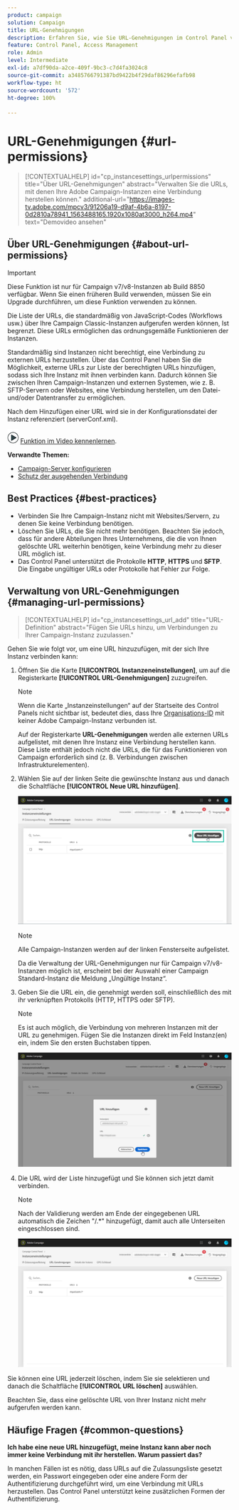 ```yaml
---
product: campaign
solution: Campaign
title: URL-Genehmigungen
description: Erfahren Sie, wie Sie URL-Genehmigungen im Control Panel verwalten.
feature: Control Panel, Access Management
role: Admin
level: Intermediate
exl-id: a7df90da-a2ce-409f-9bc3-c7d4fa3024c8
source-git-commit: a3485766791387bd9422b4f29daf86296efafb98
workflow-type: ht
source-wordcount: '572'
ht-degree: 100%

---
```


# URL-Genehmigungen {#url-permissions}

>[!CONTEXTUALHELP]
>id="cp_instancesettings_urlpermissions"
>title="Über URL-Genehmigungen"
>abstract="Verwalten Sie die URLs, mit denen Ihre Adobe Campaign-Instanzen eine Verbindung herstellen können."
>additional-url="https://images-tv.adobe.com/mpcv3/91206a19-d9af-4b6a-8197-0d2810a78941_1563488165.1920x1080at3000_h264.mp4" text="Demovideo ansehen"

## Über URL-Genehmigungen {#about-url-permissions}

>[!IMPORTANT]
>
>Diese Funktion ist nur für Campaign v7/v8-Instanzen ab Build 8850 verfügbar. Wenn Sie einen früheren Build verwenden, müssen Sie ein Upgrade durchführen, um diese Funktion verwenden zu können.

Die Liste der URLs, die standardmäßig von JavaScript-Codes (Workflows usw.) über Ihre Campaign Classic-Instanzen aufgerufen werden können, Ist begrenzt. Diese URLs ermöglichen das ordnungsgemäße Funktionieren der Instanzen.

Standardmäßig sind Instanzen nicht berechtigt, eine Verbindung zu externen URLs herzustellen. Über das Control Panel haben Sie die Möglichkeit, externe URLs zur Liste der berechtigten URLs hinzufügen, sodass sich Ihre Instanz mit ihnen verbinden kann. Dadurch können Sie zwischen Ihren Campaign-Instanzen und externen Systemen, wie z. B. SFTP-Servern oder Websites, eine Verbindung herstellen, um den Datei- und/oder Datentransfer zu ermöglichen.

Nach dem Hinzufügen einer URL wird sie in der Konfigurationsdatei der Instanz referenziert (serverConf.xml).

![](assets/do-not-localize/how-to-video.png) [Funktion im Video kennenlernen](https://experienceleague.adobe.com/docs/campaign-classic-learn/control-panel/instance-settings/adding-url-permissions.html?lang=de#instance-settings).

**Verwandte Themen:**

* [Campaign-Server konfigurieren](https://experienceleague.adobe.com/docs/campaign-classic/using/installing-campaign-classic/additional-configurations/configuring-campaign-server.html?lang=de)
* [Schutz der ausgehenden Verbindung](https://experienceleague.adobe.com/docs/campaign-classic/using/installing-campaign-classic/security-privacy/server-configuration.html?lang=de#outgoing-connection-protection)

## Best Practices {#best-practices}

* Verbinden Sie Ihre Campaign-Instanz nicht mit Websites/Servern, zu denen Sie keine Verbindung benötigen.
* Löschen Sie URLs, die Sie nicht mehr benötigen. Beachten Sie jedoch, dass für andere Abteilungen Ihres Unternehmens, die die von Ihnen gelöschte URL weiterhin benötigen, keine Verbindung mehr zu dieser URL möglich ist.
* Das Control Panel unterstützt die Protokolle **HTTP**, **HTTPS** und **SFTP**. Die Eingabe ungültiger URLs oder Protokolle hat Fehler zur Folge.

## Verwaltung von URL-Genehmigungen {#managing-url-permissions}

>[!CONTEXTUALHELP]
>id="cp_instancesettings_url_add"
>title="URL-Definition"
>abstract="Fügen Sie URLs hinzu, um Verbindungen zu Ihrer Campaign-Instanz zuzulassen."

Gehen Sie wie folgt vor, um eine URL hinzuzufügen, mit der sich Ihre Instanz verbinden kann:

1. Öffnen Sie die Karte **[!UICONTROL Instanzeneinstellungen]**, um auf die Registerkarte **[!UICONTROL URL-Genehmigungen]** zuzugreifen.

   >[!NOTE]
   >
   >Wenn die Karte „Instanzeinstellungen“ auf der Startseite des Control Panels nicht sichtbar ist, bedeutet dies, dass Ihre [Organisations-ID](https://experienceleague.adobe.com/docs/core-services/interface/administration/organizations.html?lang=de) mit keiner Adobe Campaign-Instanz verbunden ist.
   >
   >Auf der Registerkarte <b><span class="uicontrol">URL-Genehmigungen</span></b> werden alle externen URLs aufgelistet, mit denen Ihre Instanz eine Verbindung herstellen kann. Diese Liste enthält jedoch nicht die URLs, die für das Funktionieren von Campaign erforderlich sind (z. B. Verbindungen zwischen Infrastrukturelementen).

1. Wählen Sie auf der linken Seite die gewünschte Instanz aus und danach die Schaltfläche **[!UICONTROL Neue URL hinzufügen]**.

   ![](assets/add_url1.png)

   >[!NOTE]
   >
   >Alle Campaign-Instanzen werden auf der linken Fensterseite aufgelistet.
   >
   >Da die Verwaltung der URL-Genehmigungen nur für Campaign v7/v8-Instanzen möglich ist, erscheint bei der Auswahl einer Campaign Standard-Instanz die Meldung „Ungültige Instanz“.

1. Geben Sie die URL ein, die genehmigt werden soll, einschließlich des mit ihr verknüpften Protokolls (HTTP, HTTPS oder SFTP).

   >[!NOTE]
   >
   >Es ist auch möglich, die Verbindung von mehreren Instanzen mit der URL zu genehmigen. Fügen Sie die Instanzen direkt im Feld Instanz(en) ein, indem Sie den ersten Buchstaben tippen.

   ![](assets/add_url2.png)

1. Die URL wird der Liste hinzugefügt und Sie können sich jetzt damit verbinden.

   >[!NOTE]
   >
   >Nach der Validierung werden am Ende der eingegebenen URL automatisch die Zeichen &quot;/.*&quot; hinzugefügt, damit auch alle Unterseiten eingeschlossen sind.

   ![](assets/add_url_listnew.png)

Sie können eine URL jederzeit löschen, indem Sie sie selektieren und danach die Schaltfläche **[!UICONTROL URL löschen]** auswählen.

Beachten Sie, dass eine gelöschte URL von Ihrer Instanz nicht mehr aufgerufen werden kann.

## Häufige Fragen {#common-questions}

**Ich habe eine neue URL hinzugefügt, meine Instanz kann aber noch immer keine Verbindung mit ihr herstellen. Warum passiert das?**

In manchen Fällen ist es nötig, dass URLs auf die Zulassungsliste gesetzt werden, ein Passwort eingegeben oder eine andere Form der Authentifizierung durchgeführt wird, um eine Verbindung mit URLs herzustellen. Das Control Panel unterstützt keine zusätzlichen Formen der Authentifizierung.
